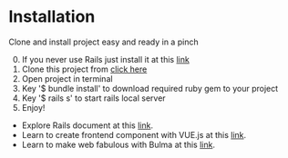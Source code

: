 # Installation

Clone and install project easy and ready in a pinch

0. If you never use Rails just install it at this <a href="http://installrails.com/">link</a>
1. Clone this project from <a href="https://github.com/Chinnatip/vueRailsSample">click here</a>
2. Open project in terminal
3. Key '$ bundle install' to download required ruby gem to your project
4. Key '$ rails s' to start rails local server
5. Enjoy!

* Explore Rails document at this <a href="http://guides.rubyonrails.org/getting_started.html">link</a>.
* Learn to create frontend component with VUE.js at this <a href="https://vuejs.org/v2/guide/">link</a>.
* Learn to make web fabulous with Bulma at this <a href="http://bulma.io/">link</a>. 
